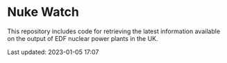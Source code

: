 # Nuke Watch

This repository includes code for retrieving the latest information available on the output of EDF nuclear power plants in the UK.

Last updated: 2023-01-05 17:07